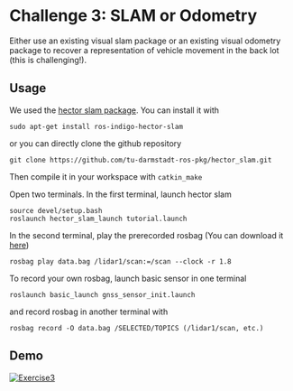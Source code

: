 # Challenge 3: SLAM or Odometry

Either use an existing visual slam package or an existing visual odometry package to
recover a representation of vehicle movement in the back lot (this is challenging!).

## Usage

We used the [hector slam package](http://wiki.ros.org/hector_slam/Tutorials/MappingUsingLoggedData). You can install it with
```
sudo apt-get install ros-indigo-hector-slam
```
or you can directly clone the github repository
``` 
git clone https://github.com/tu-darmstadt-ros-pkg/hector_slam.git
```
Then compile it in your workspace with `catkin_make`
 
Open two terminals. In the first terminal, launch hector slam

```
source devel/setup.bash
roslaunch hector_slam_launch tutorial.launch
```

In the second terminal, play the prerecorded rosbag (You can download it [here](http://luthuli.cs.uiuc.edu/~daf/courses/MAAV-2019/Mapping/data.bag))

```
rosbag play data.bag /lidar1/scan:=/scan --clock -r 1.8
```

To record your own rosbag, launch basic sensor in one terminal
```
roslaunch basic_launch gnss_sensor_init.launch
```
and record rosbag in another terminal with
```
rosbag record -O data.bag /SELECTED/TOPICS (/lidar1/scan, etc.)
```

## Demo

[![Exercise3](https://img.youtube.com/vi/bpT51nt85EQ/0.jpg)](https://www.youtube.com/watch?v=bpT51nt85EQ)
